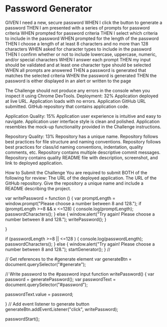 # Password Generator

GIVEN I need a new, secure password
WHEN I click the button to generate a password
THEN I am presented with a series of prompts for password criteria
WHEN prompted for password criteria
THEN I select which criteria to include in the password
WHEN prompted for the length of the password
THEN I choose a length of at least 8 characters and no more than 128 characters
WHEN asked for character types to include in the password
THEN I confirm whether or not to include lowercase, uppercase, numeric, and/or special characters
WHEN I answer each prompt
THEN my input should be validated and at least one character type should be selected
WHEN all prompts are answered
THEN a password is generated that matches the selected criteria
WHEN the password is generated
THEN the password is either displayed in an alert or written to the page


The Challenge should not produce any errors in the console when you inspect it using Chrome DevTools.
Deployment: 32%
Application deployed at live URL.
Application loads with no errors.
Application GitHub URL submitted.
GitHub repository that contains application code.

Application Quality: 15%
Application user experience is intuitive and easy to navigate.
Application user interface style is clean and polished.
Application resembles the mock-up functionality provided in the Challenge instructions.

Repository Quality: 13%
Repository has a unique name.
Repository follows best practices for file structure and naming conventions.
Repository follows best practices for class/id naming conventions, indentation, quality comments, etc.
Repository contains multiple descriptive commit messages.
Repository contains quality README file with description, screenshot, and link to deployed application.

How to Submit the Challenge
You are required to submit BOTH of the following for review:
The URL of the deployed application.
The URL of the GitHub repository. Give the repository a unique name and include a README describing the project.





var writePassword = function ()  {
  var promptLength = window.prompt("Please choose a number between 8 and 128.");
  if (promptLength >=8 && x <=128) {
  console.log(promptLength);
  passwordCharacters();
} else {
  window.alert("Try again! Please choose a number between 8 and 128.");
  writePassword();
}



}

  if (passwordLength >=8 || <=128 ) {
    console.log(passwordLength);
    passwordCharacters();
  } else {
    window.alert("Try again! Please choose a number between 8 and 128.");
    startGenerator();
  }
//



// Get references to the #generate element
var generateBtn = document.querySelector("#generate");

// Write password to the #password input
function writePassword() {
  var password = generatePassword();
  var passwordText = document.querySelector("#password");

  passwordText.value = password;

}
// Add event listener to generate button
generateBtn.addEventListener("click", writePassword);

passwordStart();